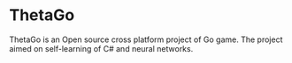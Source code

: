 # ThetaGo
ThetaGo is an Open source cross platform project of Go game. The project aimed on self-learning of C# and neural networks.
